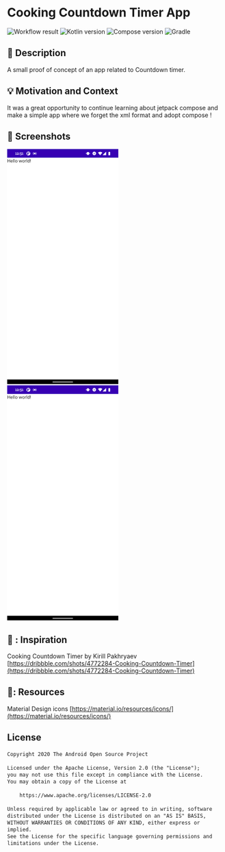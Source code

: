 # Cooking Countdown Timer App

![Workflow result](https://github.com/emedinaa/compose-challenge-week2/workflows/Check/badge.svg)
![Kotlin version](https://img.shields.io/badge/Kotlin-1.4.30-red) ![Compose version](https://img.shields.io/badge/Compose-1.0.0--beta01-blueviolet)
![Gradle](https://img.shields.io/badge/Gradle%20Plugin-7.0.0--alpha08-green)


## :scroll: Description
A small proof of concept of  an app related to Countdown timer. 


## :bulb: Motivation and Context
It was a great opportunity to continue learning about jetpack compose and make a simple app where  we  forget the xml format and adopt compose !


## :camera_flash: Screenshots
<!-- You can add more screenshots here if you like -->
<img src="/results/screenshot_1.png" width="260">&emsp;<img src="/results/screenshot_2.png" width="260">

## 🐶 : Inspiration
Cooking Countdown Timer by Kirill Pakhryaev [https://dribbble.com/shots/4772284-Cooking-Countdown-Timer](https://dribbble.com/shots/4772284-Cooking-Countdown-Timer)

## 🎨: Resources
Material Design icons [https://material.io/resources/icons/](https://material.io/resources/icons/)

## License
```
Copyright 2020 The Android Open Source Project

Licensed under the Apache License, Version 2.0 (the "License");
you may not use this file except in compliance with the License.
You may obtain a copy of the License at

    https://www.apache.org/licenses/LICENSE-2.0

Unless required by applicable law or agreed to in writing, software
distributed under the License is distributed on an "AS IS" BASIS,
WITHOUT WARRANTIES OR CONDITIONS OF ANY KIND, either express or implied.
See the License for the specific language governing permissions and
limitations under the License.
```